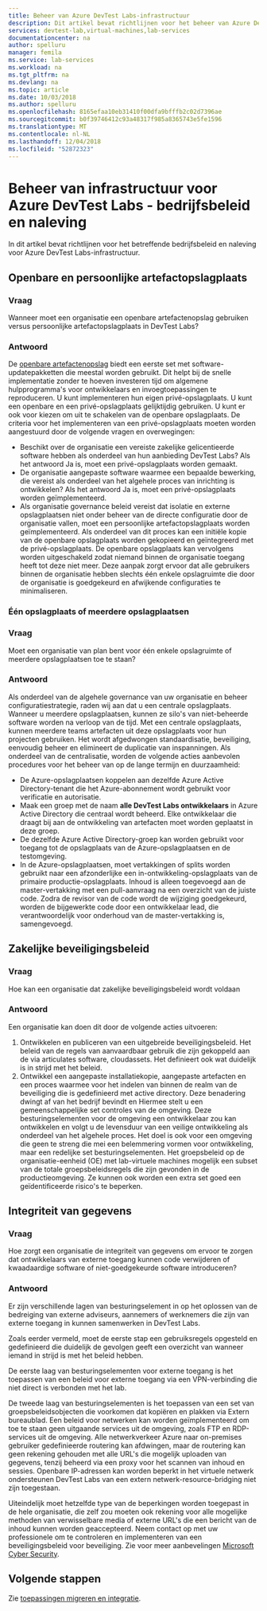 ```yaml
---
title: Beheer van Azure DevTest Labs-infrastructuur
description: Dit artikel bevat richtlijnen voor het beheer van Azure DevTest Labs-infrastructuur.
services: devtest-lab,virtual-machines,lab-services
documentationcenter: na
author: spelluru
manager: femila
ms.service: lab-services
ms.workload: na
ms.tgt_pltfrm: na
ms.devlang: na
ms.topic: article
ms.date: 10/03/2018
ms.author: spelluru
ms.openlocfilehash: 8165efaa10eb31410f00dfa9bfffb2c02d7396ae
ms.sourcegitcommit: b0f39746412c93a48317f985a8365743e5fe1596
ms.translationtype: MT
ms.contentlocale: nl-NL
ms.lasthandoff: 12/04/2018
ms.locfileid: "52872323"
---
```

# <a name="governance-of-azure-devtest-labs-infrastructure---company-policy-and-compliance"></a>Beheer van infrastructuur voor Azure DevTest Labs - bedrijfsbeleid en naleving
In dit artikel bevat richtlijnen voor het betreffende bedrijfsbeleid en naleving voor Azure DevTest Labs-infrastructuur. 

## <a name="public-vs-private-artifact-repository"></a>Openbare en persoonlijke artefactopslagplaats

### <a name="question"></a>Vraag
Wanneer moet een organisatie een openbare artefactenopslag gebruiken versus persoonlijke artefactopslagplaats in DevTest Labs?

### <a name="answer"></a>Antwoord
De [openbare artefactenopslag](https://github.com/Azure/azure-devtestlab/tree/master/Artifacts) biedt een eerste set met software-updatepakketten die meestal worden gebruikt. Dit helpt bij de snelle implementatie zonder te hoeven investeren tijd om algemene hulpprogramma's voor ontwikkelaars en invoegtoepassingen te reproduceren. U kunt implementeren hun eigen privé-opslagplaats. U kunt een openbare en een privé-opslagplaats gelijktijdig gebruiken. U kunt er ook voor kiezen om uit te schakelen van de openbare opslagplaats. De criteria voor het implementeren van een privé-opslagplaats moeten worden aangestuurd door de volgende vragen en overwegingen:

- Beschikt over de organisatie een vereiste zakelijke gelicentieerde software hebben als onderdeel van hun aanbieding DevTest Labs? Als het antwoord Ja is, moet een privé-opslagplaats worden gemaakt.
- De organisatie aangepaste software waarmee een bepaalde bewerking, die vereist als onderdeel van het algehele proces van inrichting is ontwikkelen? Als het antwoord Ja is, moet een privé-opslagplaats worden geïmplementeerd.
- Als organisatie governance beleid vereist dat isolatie en externe opslagplaatsen niet onder beheer van de directe configuratie door de organisatie vallen, moet een persoonlijke artefactopslagplaats worden geïmplementeerd. Als onderdeel van dit proces kan een initiële kopie van de openbare opslagplaats worden gekopieerd en geïntegreerd met de privé-opslagplaats. De openbare opslagplaats kan vervolgens worden uitgeschakeld zodat niemand binnen de organisatie toegang heeft tot deze niet meer. Deze aanpak zorgt ervoor dat alle gebruikers binnen de organisatie hebben slechts één enkele opslagruimte die door de organisatie is goedgekeurd en afwijkende configuraties te minimaliseren.

### <a name="single-repository-or-multiple-repositories"></a>Één opslagplaats of meerdere opslagplaatsen 

### <a name="question"></a>Vraag
Moet een organisatie van plan bent voor één enkele opslagruimte of meerdere opslagplaatsen toe te staan?

### <a name="answer"></a>Antwoord
Als onderdeel van de algehele governance van uw organisatie en beheer configuratiestrategie, raden wij aan dat u een centrale opslagplaats. Wanneer u meerdere opslagplaatsen, kunnen ze silo's van niet-beheerde software worden na verloop van de tijd. Met een centrale opslagplaats, kunnen meerdere teams artefacten uit deze opslagplaats voor hun projecten gebruiken. Het wordt afgedwongen standaardisatie, beveiliging, eenvoudig beheer en elimineert de duplicatie van inspanningen. Als onderdeel van de centralisatie, worden de volgende acties aanbevolen procedures voor het beheer van op de lange termijn en duurzaamheid:

- De Azure-opslagplaatsen koppelen aan dezelfde Azure Active Directory-tenant die het Azure-abonnement wordt gebruikt voor verificatie en autorisatie.
- Maak een groep met de naam **alle DevTest Labs ontwikkelaars** in Azure Active Directory die centraal wordt beheerd. Elke ontwikkelaar die draagt bij aan de ontwikkeling van artefacten moet worden geplaatst in deze groep.
- De dezelfde Azure Active Directory-groep kan worden gebruikt voor toegang tot de opslagplaats van de Azure-opslagplaatsen en de testomgeving.
- In de Azure-opslagplaatsen, moet vertakkingen of splits worden gebruikt naar een afzonderlijke een in-ontwikkeling-opslagplaats van de primaire productie-opslagplaats. Inhoud is alleen toegevoegd aan de master-vertakking met een pull-aanvraag na een overzicht van de juiste code. Zodra de revisor van de code wordt de wijziging goedgekeurd, worden de bijgewerkte code door een ontwikkelaar lead, die verantwoordelijk voor onderhoud van de master-vertakking is, samengevoegd. 

## <a name="corporate-security-policies"></a>Zakelijke beveiligingsbeleid

### <a name="question"></a>Vraag
Hoe kan een organisatie dat zakelijke beveiligingsbeleid wordt voldaan

### <a name="answer"></a>Antwoord
Een organisatie kan doen dit door de volgende acties uitvoeren:

1. Ontwikkelen en publiceren van een uitgebreide beveiligingsbeleid. Het beleid van de regels van aanvaardbaar gebruik die zijn gekoppeld aan de via articulates software, cloudassets. Het definieert ook wat duidelijk is in strijd met het beleid. 
2. Ontwikkel een aangepaste installatiekopie, aangepaste artefacten en een proces waarmee voor het indelen van binnen de realm van de beveiliging die is gedefinieerd met active directory. Deze benadering dwingt af van het bedrijf bevindt en Hiermee stelt u een gemeenschappelijke set controles van de omgeving. Deze besturingselementen voor de omgeving een ontwikkelaar zou kan ontwikkelen en volgt u de levensduur van een veilige ontwikkeling als onderdeel van het algehele proces. Het doel is ook voor een omgeving die geen te streng die mei een belemmering vormen voor ontwikkeling, maar een redelijke set besturingselementen. Het groepsbeleid op de organisatie-eenheid (OE) met lab-virtuele machines mogelijk een subset van de totale groepsbeleidsregels die zijn gevonden in de productieomgeving. Ze kunnen ook worden een extra set goed een geïdentificeerde risico's te beperken.

## <a name="data-integrity"></a>Integriteit van gegevens

### <a name="question"></a>Vraag
Hoe zorgt een organisatie de integriteit van gegevens om ervoor te zorgen dat ontwikkelaars van externe toegang kunnen code verwijderen of kwaadaardige software of niet-goedgekeurde software introduceren?

### <a name="answer"></a>Antwoord
Er zijn verschillende lagen van besturingselement in op het oplossen van de bedreiging van externe adviseurs, aannemers of werknemers die zijn van externe toegang in kunnen samenwerken in DevTest Labs. 

Zoals eerder vermeld, moet de eerste stap een gebruiksregels opgesteld en gedefinieerd die duidelijk de gevolgen geeft een overzicht van wanneer iemand in strijd is met het beleid hebben. 

De eerste laag van besturingselementen voor externe toegang is het toepassen van een beleid voor externe toegang via een VPN-verbinding die niet direct is verbonden met het lab. 

De tweede laag van besturingselementen is het toepassen van een set van groepsbeleidsobjecten die voorkomen dat kopiëren en plakken via Extern bureaublad. Een beleid voor netwerken kan worden geïmplementeerd om toe te staan geen uitgaande services uit de omgeving, zoals FTP en RDP-services uit de omgeving. Alle netwerkverkeer Azure naar on-premises gebruiker gedefinieerde routering kan afdwingen, maar de routering kan geen rekening gehouden met alle URL's die mogelijk uploaden van gegevens, tenzij beheerd via een proxy voor het scannen van inhoud en sessies. Openbare IP-adressen kan worden beperkt in het virtuele netwerk ondersteunen DevTest Labs van een extern netwerk-resource-bridging niet zijn toegestaan.

Uiteindelijk moet hetzelfde type van de beperkingen worden toegepast in de hele organisatie, die zelf zou moeten ook rekening voor alle mogelijke methoden van verwisselbare media of externe URL's die een bericht van de inhoud kunnen worden geaccepteerd. Neem contact op met uw professionele om te controleren en implementeren van een beveiligingsbeleid voor beveiliging. Zie voor meer aanbevelingen [Microsoft Cyber Security](https://www.microsoft.com/security/default.aspx?&WT.srch=1&wt.mc_id=AID623240_SEM_sNYnsZDs).


## <a name="next-steps"></a>Volgende stappen
Zie [toepassingen migreren en integratie](devtest-lab-guidance-governance-application-migration-integration.md).
